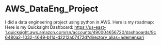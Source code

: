 # AWS_DataEng_Project
I did a data engineering project using python in AWS. 
Here is my roadmap: 
Here is my Quicksight Dashboard: https://us-east-1.quicksight.aws.amazon.com/sn/accounts/490004656720/dashboards/9c6480a2-1032-4649-b11d-d2212a07472d?directory_alias=ademensari
